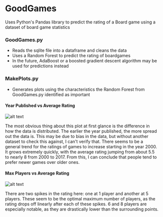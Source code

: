 # GoodGames
Uses Python's Pandas library to predict the rating of a Board game using a dataset of board game statistics



### GoodGames.py
* Reads the sqlite file into a dataframe and cleans the data
* Uses a Random Forest to predict the rating of boardgames 
* In the future, AdaBoost or a boosted gradient descent algorithm may be used for predictions instead


### MakePlots.py 
* Generates plots using the characteristics the Random Forest from GoodGames.py identified as important

#### Year Published vs Average Rating
![alt text](https://github.com/yashrane/GoodGames/lib/YearPlot.png "YearPlot")

The most obvious thing about this plot at first glance is the difference in how the data is distributed. The earlier the year published, the more spread out the data is. This may be due to bias in the data, but without another dataset to check this against, I can't verify that.
There seems to be a general trend for the ratings of games to increase starting in the year 2000. It grows extremely quickly, with the average rating jumping from about 5.5 to nearly 8 from 2000 to 2017. From this, I can conclude that people tend to prefer newer games over older ones.



#### Max Players vs Average Rating
![alt text](https://github.com/yashrane/GoodGames/lib/PlayerPlot.png "PlayerPlot")

There are two spikes in the rating here: one at 1 player and another at 5 players. These seem to be the optimal maximum number of players, as the rating drops off linearly after each of these spikes. 6 and 8 players are especially notable, as they are drastically lower than the surrounding points.